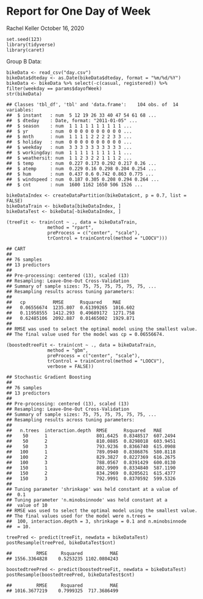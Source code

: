 Report for One Day of Week
================
Rachel Keller
October 16, 2020

    set.seed(123)
    library(tidyverse)
    library(caret)

Group B Data:

    bikeData <- read_csv("day.csv")
    bikeData$dteday <- as.Date(bikeData$dteday, format = "%m/%d/%Y")
    bikeData <- bikeData %>% select(-c(casual, registered)) %>% filter(weekday == params$dayofWeek)
    str(bikeData)

    ## Classes 'tbl_df', 'tbl' and 'data.frame':    104 obs. of  14 variables:
    ##  $ instant   : num  5 12 19 26 33 40 47 54 61 68 ...
    ##  $ dteday    : Date, format: "2011-01-05" ...
    ##  $ season    : num  1 1 1 1 1 1 1 1 1 1 ...
    ##  $ yr        : num  0 0 0 0 0 0 0 0 0 0 ...
    ##  $ mnth      : num  1 1 1 1 2 2 2 2 3 3 ...
    ##  $ holiday   : num  0 0 0 0 0 0 0 0 0 0 ...
    ##  $ weekday   : num  3 3 3 3 3 3 3 3 3 3 ...
    ##  $ workingday: num  1 1 1 1 1 1 1 1 1 1 ...
    ##  $ weathersit: num  1 1 2 3 2 2 1 1 1 2 ...
    ##  $ temp      : num  0.227 0.173 0.292 0.217 0.26 ...
    ##  $ atemp     : num  0.229 0.16 0.298 0.204 0.254 ...
    ##  $ hum       : num  0.437 0.6 0.742 0.863 0.775 ...
    ##  $ windspeed : num  0.187 0.305 0.208 0.294 0.264 ...
    ##  $ cnt       : num  1600 1162 1650 506 1526 ...

    bikeDataIndex <- createDataPartition(bikeData$cnt, p = 0.7, list = FALSE)
    bikeDataTrain <- bikeData[bikeDataIndex, ]
    bikeDataTest <- bikeData[-bikeDataIndex, ]

    (treeFit <- train(cnt ~ ., data = bikeDataTrain,
                   method = "rpart",
                   preProcess = c("center", "scale"),
                   trControl = trainControl(method = "LOOCV")))

    ## CART 
    ## 
    ## 76 samples
    ## 13 predictors
    ## 
    ## Pre-processing: centered (13), scaled (13) 
    ## Resampling: Leave-One-Out Cross-Validation 
    ## Summary of sample sizes: 75, 75, 75, 75, 75, 75, ... 
    ## Resampling results across tuning parameters:
    ## 
    ##   cp          RMSE      Rsquared    MAE     
    ##   0.06556674  1235.807  0.61399265  1016.602
    ##   0.11958555  1412.293  0.49689172  1271.758
    ##   0.62485106  2092.887  0.01465002  1929.871
    ## 
    ## RMSE was used to select the optimal model using the smallest value.
    ## The final value used for the model was cp = 0.06556674.

    (boostedtreeFit <- train(cnt ~ ., data = bikeDataTrain,
                   method = "gbm",
                   preProcess = c("center", "scale"),
                   trControl = trainControl(method = "LOOCV"),
                   verbose = FALSE))

    ## Stochastic Gradient Boosting 
    ## 
    ## 76 samples
    ## 13 predictors
    ## 
    ## Pre-processing: centered (13), scaled (13) 
    ## Resampling: Leave-One-Out Cross-Validation 
    ## Summary of sample sizes: 75, 75, 75, 75, 75, 75, ... 
    ## Resampling results across tuning parameters:
    ## 
    ##   n.trees  interaction.depth  RMSE      Rsquared   MAE     
    ##    50      1                  801.6425  0.8348517  607.2494
    ##    50      2                  810.0885  0.8298018  603.9451
    ##    50      3                  793.9236  0.8366740  615.0908
    ##   100      1                  789.0940  0.8386876  580.8118
    ##   100      2                  829.3827  0.8227369  616.2675
    ##   100      3                  788.0567  0.8391429  600.0130
    ##   150      1                  802.9909  0.8334840  587.1190
    ##   150      2                  834.2969  0.8205621  615.4377
    ##   150      3                  792.9991  0.8370592  599.5326
    ## 
    ## Tuning parameter 'shrinkage' was held constant at a value of
    ##  0.1
    ## Tuning parameter 'n.minobsinnode' was held constant at a
    ##  value of 10
    ## RMSE was used to select the optimal model using the smallest value.
    ## The final values used for the model were n.trees =
    ##  100, interaction.depth = 3, shrinkage = 0.1 and n.minobsinnode
    ##  = 10.

    treePred <- predict(treeFit, newdata = bikeDataTest)
    postResample(treePred, bikeDataTest$cnt)

    ##         RMSE     Rsquared          MAE 
    ## 1556.3364828    0.5253235 1102.0804243

    boostedtreePred <- predict(boostedtreeFit, newdata = bikeDataTest)
    postResample(boostedtreePred, bikeDataTest$cnt)

    ##         RMSE     Rsquared          MAE 
    ## 1016.3677219    0.7999325  717.3686499
